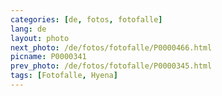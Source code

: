 ```yaml
---
categories: [de, fotos, fotofalle]
lang: de
layout: photo
next_photo: /de/fotos/fotofalle/P0000466.html
picname: P0000341
prev_photo: /de/fotos/fotofalle/P0000345.html
tags: [Fotofalle, Hyena]
---
```

